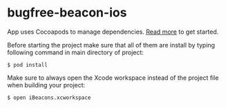 # bugfree-beacon-ios

App uses Cocoapods to manage dependencies. [Read more](http://guides.cocoapods.org/using/getting-started.html) to get started. 

Before starting the project make sure that all of them are install by typing following command in main directory of project: 
```
$ pod install
```

Make sure to always open the Xcode workspace instead of the project file when building your project:
```
$ open iBeacons.xcworkspace
```